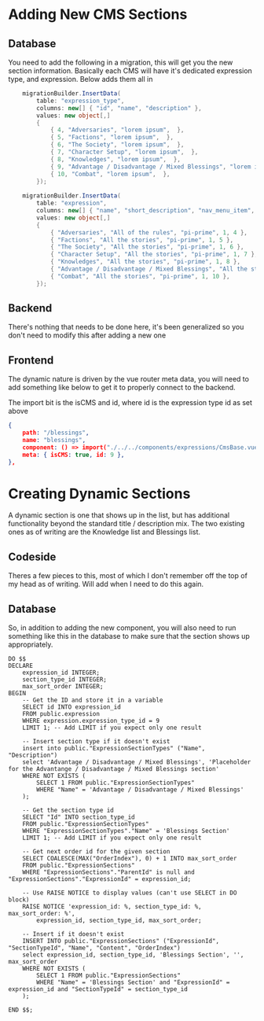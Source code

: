 
# Adding New CMS Sections


## Database
You need to add the following in a migration, this will get you the new section information.
Basically each CMS will have it's dedicated expression type, and expression. Below adds them all in

```csharp
    migrationBuilder.InsertData(
        table: "expression_type",
        columns: new[] { "id", "name", "description" },
        values: new object[,]
        {
            { 4, "Adversaries", "lorem ipsum",  },
            { 5, "Factions", "lorem ipsum",  },
            { 6, "The Society", "lorem ipsum",  },
            { 7, "Character Setup", "lorem ipsum",  },
            { 8, "Knowledges", "lorem ipsum",  },
            { 9, "Advantage / Disadvantage / Mixed Blessings", "lorem ipsum",  },
            { 10, "Combat", "lorem ipsum",  },
        });
    
    migrationBuilder.InsertData(
        table: "expression",
        columns: new[] { "name", "short_description", "nav_menu_item", "publish_status_id", "expression_type_id" },
        values: new object[,]
        {
            { "Adversaries", "All of the rules", "pi-prime", 1, 4 },
            { "Factions", "All the stories", "pi-prime", 1, 5 },
            { "The Society", "All the stories", "pi-prime", 1, 6 },
            { "Character Setup", "All the stories", "pi-prime", 1, 7 },
            { "Knowledges", "All the stories", "pi-prime", 1, 8 },
            { "Advantage / Disadvantage / Mixed Blessings", "All the stories", "pi-prime", 1, 9 },
            { "Combat", "All the stories", "pi-prime", 1, 10 },
        });

```

## Backend
There's nothing that needs to be done here, it's been generalized so you don't need to modify this after adding a new one

## Frontend
The dynamic nature is driven by the vue router meta data, you will need to add something like below to get it to 
properly connect to the backend.

The import bit is the isCMS and id, where id is the expression type id as set above

```json
{
    path: "/blessings",
    name: "blessings",
    component: () => import("./../../components/expressions/CmsBase.vue"),
    meta: { isCMS: true, id: 9 },
},

```


# Creating Dynamic Sections
A dynamic section is one that shows up in the list, but has additional functionality beyond the standard title / description
mix.  The two existing ones as of writing are the Knowledge list and Blessings list.

## Codeside
Theres a few pieces to this, most of which I don't remember off the top of my head as of writing.  Will add when I need
to do this again.

## Database
So, in addition to adding the new component, you will also need to run something like this in the database to make sure
that the section shows up appropriately.


```postgresql
DO $$
DECLARE
    expression_id INTEGER;
	section_type_id INTEGER;
	max_sort_order INTEGER; 
BEGIN
    -- Get the ID and store it in a variable
    SELECT id INTO expression_id 
    FROM public.expression 
    WHERE expression.expression_type_id = 9 
    LIMIT 1; -- Add LIMIT if you expect only one result

    -- Insert section type if it doesn't exist
    insert into public."ExpressionSectionTypes" ("Name", "Description")
	select 'Advantage / Disadvantage / Mixed Blessings', 'Placeholder for the Advantange / Disadvantage / Mixed Blessings section'
	WHERE NOT EXISTS (
	    SELECT 1 FROM public."ExpressionSectionTypes" 
	    WHERE "Name" = 'Advantage / Disadvantage / Mixed Blessings'
	);

    -- Get the section type id
    SELECT "Id" INTO section_type_id 
    FROM public."ExpressionSectionTypes" 
    WHERE "ExpressionSectionTypes"."Name" = 'Blessings Section'
    LIMIT 1; -- Add LIMIT if you expect only one result

    -- Get next order id for the given section
    SELECT COALESCE(MAX("OrderIndex"), 0) + 1 INTO max_sort_order 
    FROM public."ExpressionSections" 
    WHERE "ExpressionSections"."ParentId" is null and "ExpressionSections"."ExpressionId" = expression_id;

	-- Use RAISE NOTICE to display values (can't use SELECT in DO block)
    RAISE NOTICE 'expression_id: %, section_type_id: %, max_sort_order: %', 
        expression_id, section_type_id, max_sort_order;
	
    -- Insert if it doesn't exist
    INSERT INTO public."ExpressionSections" ("ExpressionId", "SectionTypeId", "Name", "Content", "OrderIndex")
    select expression_id, section_type_id, 'Blessings Section', '', max_sort_order
	WHERE NOT EXISTS (
	    SELECT 1 FROM public."ExpressionSections" 
	    WHERE "Name" = 'Blessings Section' and "ExpressionId" = expression_id and "SectionTypeId" = section_type_id
	);
    
END $$;

```